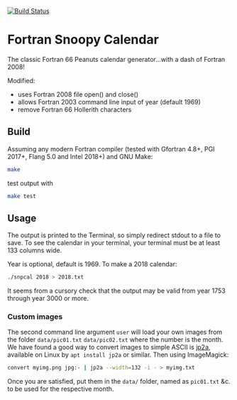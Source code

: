 [![Build Status](https://travis-ci.com/fortran-gaming/snoopy-calendar.svg?branch=master)](https://travis-ci.com/fortran-gaming/snoopy-calendar)

# Fortran Snoopy Calendar

The classic Fortran 66 Peanuts calendar generator...with a dash of Fortran 2008!

Modified:

* uses Fortran 2008 file open() and close()
* allows Fortran 2003 command line input of year (default 1969)
* remove Fortran 66 Hollerith characters

## Build
Assuming any modern Fortran compiler (tested with Gfortran 4.8+, PGI 2017+, Flang 5.0 and Intel 2018+) and GNU Make:

```bash
make
```

test output with
```bash
make test
```

## Usage

The output is printed to the Terminal, so simply redirect stdout to a file to save.
To see the calendar in your terminal, your terminal must be at least 133 columns wide.

Year is optional, default is 1969. 
To make a 2018 calendar:

```bash
./snpcal 2018 > 2018.txt
```

It seems from a cursory check that the output may be valid from year 1753 through year 3000 or more.


### Custom images

The second command line argument `user` will load your own images from the folder `data/pic01.txt` `data/pic02.txt` where the number is the month.
We have found a good way to convert images to simple ASCII is 
[jp2a](https://csl.name/jp2a/), available on Linux by `apt install jp2a` or similar.
Then using ImageMagick:
```bash
convert myimg.png jpg:- | jp2a --width=132 -i - > myimg.txt
```

Once you are satisfied, put them in the `data/` folder, named as `pic01.txt` &c. to be used for the respective month.
